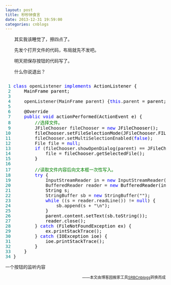 ```yaml
---
layout: post
title: 秒秒钟食言
date: 2013-12-31 19:59:00
categories: cnblogs
---
```


<p>　　其实我该睡觉了，擦四点了。</p>
<p>　　先发个打开文件的代码，布局就先不发吧。</p>
<p>　　明天把保存按钮的代码写了。</p>
<p>　　什么你说退出？</p>
<div class="cnblogs_code" onclick="cnblogs_code_show('fcf36903-f352-4fd1-8a4a-46785d73c85e')"><img id="code_img_closed_fcf36903-f352-4fd1-8a4a-46785d73c85e" class="code_img_closed" src="http://images.cnblogs.com/OutliningIndicators/ContractedBlock.gif" alt="" /><img id="code_img_opened_fcf36903-f352-4fd1-8a4a-46785d73c85e" class="code_img_opened" style="display: none;" onclick="cnblogs_code_hide('fcf36903-f352-4fd1-8a4a-46785d73c85e',event)" src="http://images.cnblogs.com/OutliningIndicators/ExpandedBlockStart.gif" alt="" />
<div id="cnblogs_code_open_fcf36903-f352-4fd1-8a4a-46785d73c85e" class="cnblogs_code_hide">
<pre><span style="color: #008080;"> 1</span> <span style="color: #0000ff;">class</span> openListener <span style="color: #0000ff;">implements</span><span style="color: #000000;"> ActionListener {
</span><span style="color: #008080;"> 2</span> <span style="color: #000000;">    MainFrame parent;
</span><span style="color: #008080;"> 3</span>     
<span style="color: #008080;"> 4</span>     openListener(MainFrame parent) {<span style="color: #0000ff;">this</span>.parent =<span style="color: #000000;"> parent;}
</span><span style="color: #008080;"> 5</span>     
<span style="color: #008080;"> 6</span> <span style="color: #000000;">    @Override
</span><span style="color: #008080;"> 7</span>     <span style="color: #0000ff;">public</span> <span style="color: #0000ff;">void</span><span style="color: #000000;"> actionPerformed(ActionEvent e) {
</span><span style="color: #008080;"> 8</span>         <span style="color: #008000;">//</span><span style="color: #008000;">选择文件。</span>
<span style="color: #008080;"> 9</span>         JFileChooser fileChooser = <span style="color: #0000ff;">new</span><span style="color: #000000;"> JFileChooser();
</span><span style="color: #008080;">10</span> <span style="color: #000000;">        fileChooser.setFileSelectionMode(JFileChooser.FILES_ONLY);
</span><span style="color: #008080;">11</span>         fileChooser.setMultiSelectionEnabled(<span style="color: #0000ff;">false</span><span style="color: #000000;">);
</span><span style="color: #008080;">12</span>         File file = <span style="color: #0000ff;">null</span><span style="color: #000000;">;
</span><span style="color: #008080;">13</span>         <span style="color: #0000ff;">if</span> (fileChooser.showOpenDialog(parent) ==<span style="color: #000000;"> JFileChooser.APPROVE_OPTION) {
</span><span style="color: #008080;">14</span>             file =<span style="color: #000000;"> fileChooser.getSelectedFile();
</span><span style="color: #008080;">15</span> <span style="color: #000000;">        }
</span><span style="color: #008080;">16</span>         
<span style="color: #008080;">17</span>         <span style="color: #008000;">//</span><span style="color: #008000;">读取文件内容后向文本框一次性写入。</span>
<span style="color: #008080;">18</span>         <span style="color: #0000ff;">try</span><span style="color: #000000;"> {
</span><span style="color: #008080;">19</span>             InputStreamReader in = <span style="color: #0000ff;">new</span> InputStreamReader(<span style="color: #0000ff;">new</span> FileInputStream(file), "Unicode"<span style="color: #000000;">);
</span><span style="color: #008080;">20</span>             BufferedReader reader = <span style="color: #0000ff;">new</span><span style="color: #000000;"> BufferedReader(in);
</span><span style="color: #008080;">21</span> <span style="color: #000000;">            String s;
</span><span style="color: #008080;">22</span>             StringBuffer sb = <span style="color: #0000ff;">new</span> StringBuffer(""<span style="color: #000000;">);
</span><span style="color: #008080;">23</span>             <span style="color: #0000ff;">while</span> ((s = reader.readLine()) != <span style="color: #0000ff;">null</span><span style="color: #000000;">) {
</span><span style="color: #008080;">24</span>                 sb.append(s + "\n"<span style="color: #000000;">);
</span><span style="color: #008080;">25</span> <span style="color: #000000;">            }
</span><span style="color: #008080;">26</span> <span style="color: #000000;">            parent.content.setText(sb.toString());
</span><span style="color: #008080;">27</span> <span style="color: #000000;">            reader.close();
</span><span style="color: #008080;">28</span>         } <span style="color: #0000ff;">catch</span><span style="color: #000000;"> (FileNotFoundException ex) {
</span><span style="color: #008080;">29</span> <span style="color: #000000;">            ex.printStackTrace();
</span><span style="color: #008080;">30</span>         } <span style="color: #0000ff;">catch</span><span style="color: #000000;"> (IOException ioe) {
</span><span style="color: #008080;">31</span> <span style="color: #000000;">            ioe.printStackTrace();
</span><span style="color: #008080;">32</span> <span style="color: #000000;">        }
</span><span style="color: #008080;">33</span> <span style="color: #000000;">    }
</span><span style="color: #008080;">34</span> }</pre>
</div>
<span class="cnblogs_code_collapse">一个按钮的监听内容</span></div>

<p align=right><span style="font-size: 12px">——本文由博客园搬家工具<a href="https://github.com/mlxy/SRBCnblogs">SRBCnblogs</a>转换而成</span></p>